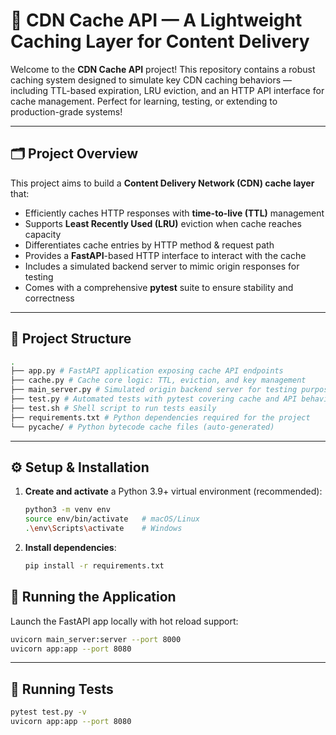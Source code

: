 # 🚀 CDN Cache API — A Lightweight Caching Layer for Content Delivery

Welcome to the **CDN Cache API** project! This repository contains a robust caching system designed to simulate key CDN caching behaviors — including TTL-based expiration, LRU eviction, and an HTTP API interface for cache management. Perfect for learning, testing, or extending to production-grade systems!

---

## 🗂️ Project Overview

This project aims to build a **Content Delivery Network (CDN) cache layer** that:

- Efficiently caches HTTP responses with **time-to-live (TTL)** management
- Supports **Least Recently Used (LRU)** eviction when cache reaches capacity
- Differentiates cache entries by HTTP method & request path
- Provides a **FastAPI**-based HTTP interface to interact with the cache
- Includes a simulated backend server to mimic origin responses for testing
- Comes with a comprehensive **pytest** suite to ensure stability and correctness

---

## 📁 Project Structure
```bash
.
├── app.py # FastAPI application exposing cache API endpoints
├── cache.py # Cache core logic: TTL, eviction, and key management
├── main_server.py # Simulated origin backend server for testing purposes
├── test.py # Automated tests with pytest covering cache and API behaviors
├── test.sh # Shell script to run tests easily
├── requirements.txt # Python dependencies required for the project
└── pycache/ # Python bytecode cache files (auto-generated)
```

---

## ⚙️ Setup & Installation

1. **Create and activate** a Python 3.9+ virtual environment (recommended):

   ```bash
   python3 -m venv env
   source env/bin/activate   # macOS/Linux
   .\env\Scripts\activate    # Windows

2. **Install dependencies**:
    ```bash
    pip install -r requirements.txt
    ```
## 🚀 Running the Application
Launch the FastAPI app locally with hot reload support:

```bash
uvicorn main_server:server --port 8000
uvicorn app:app --port 8080
````
---
## 🧪 Running Tests
```bash
pytest test.py -v
uvicorn app:app --port 8080
````
